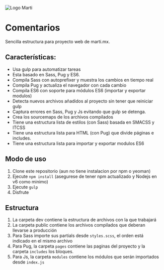 ![Logo Marti](http://201.163.233.36:7003/store-marti/menu_mobile/assets/images/logos/marti.png)

# Comentarios

Sencilla estructura para proyecto web de marti.mx.

## Características:

* Usa gulp para automatizar tareas
* Esta basado en Sass, Pug y ES6.
* Compila Sass con autoprefixer y muestra los cambios en tiempo real
* Compila Pug y actualiza el navegador con cada cambio
* Compila ES6 con soporte para módulos ES6 (importar y exportar modulos)
* Detecta nuevos archivos añadidos al proyecto sin tener que reiniciar gulp
* Captura errores en Sass, Pug y Js evitando que gulp se detenga.
* Crea los sourcemaps de los archivos compilados
* Tiene una estructura lista de estilos (con Sass) basada en SMACSS y ITCSS
* Tiene una estructura lista para HTML (con Pug) que divide páginas e includes.
* Tiene una estructura lista para importar y exportar modulos ES6

## Modo de uso

1. Clone este repositorio (aun no tiene instalacion por npm o yeoman)
2. Ejecute `npm install` (asegurese de tener npm actualizado y Nodejs en v6 como minimo)
3. Ejecute `gulp`
4. Disfrute

## Estructura

1. La carpeta dev contiene la estructura de archivos con la que trabajará
2. La carpeta public contiene los archivos compilados que deberan llevarse a producción
3. Para Sass importe sus partials desde `styles.scss`, el orden está indicado en el mismo archivo
4. Para Pug, la carpeta `pages` contiene las paginas del proyecto y la carpeta `includes` los bloques.
5. Para Js, la carpeta `modules` contiene los módulos que serán importados desde `index.js`